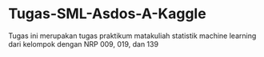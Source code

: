 # Tugas-SML-Asdos-A-Kaggle
Tugas ini merupakan tugas praktikum matakuliah statistik machine learning dari kelompok dengan NRP 009, 019, dan 139
